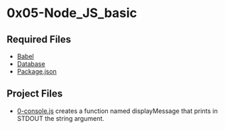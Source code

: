 # 0x05-Node_JS_basic

## Required Files 
* [Babel](babel.config.js "Babel")
* [Database](database.csv "Database")
* [Package.json](package.json "Package.json")

## Project Files 
* [0-console.js](0-console.js "0-console.js")
creates a function named displayMessage that prints in STDOUT the string argument.